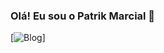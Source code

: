 ### Olá! Eu sou o Patrik Marcial 👾

[![Blog](https://img.shields.io/website-up-down-green-red/http/monip.org.svg)]

